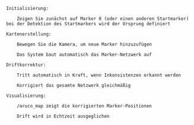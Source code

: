     Initialisierung:

        Zeigen Sie zunächst auf Marker 0 (oder einen anderen Startmarker) bei der Detektion des Startmarkers wird der Ursprung definiert

    Kartenerstellung:

        Bewegen Sie die Kamera, um neue Marker hinzuzufügen

        Das System baut automatisch das Marker-Netzwerk auf

    Driftkorrektur:

        Tritt automatisch in Kraft, wenn Inkonsistenzen erkannt werden

        Korrigiert das gesamte Netzwerk gleichmäßig

    Visualisierung:

        /aruco_map zeigt die korrigierten Marker-Positionen

        Drift wird in Echtzeit ausgeglichen

